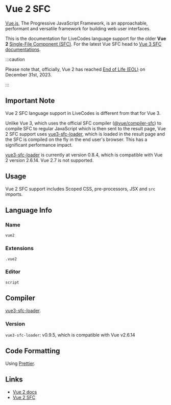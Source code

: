 # Vue 2 SFC

[Vue.js](https://vuejs.org/), The Progressive JavaScript Framework, is an approachable, performant and versatile framework for building web user interfaces.

This is the documentation for LiveCodes language support for the older **Vue 2** [Single-File Component (SFC)](https://v2.vuejs.org/v2/guide/single-file-components.html). For the latest Vue SFC head to [Vue 3 SFC documentations](./vue.html.md).

:::caution

Please note that, officially, Vue 2 has reached [End of Life (EOL)](https://v2.vuejs.org/eol/) on December 31st, 2023.

:::

## Important Note

Vue 2 SFC language support in LiveCodes is different from that for Vue 3.

Unlike Vue 3, which uses the official SFC compiler ([@vue/compiler-sfc](https://github.com/vuejs/core/tree/main/packages/compiler-sfc)) to compile SFC to regular JavaScript which is then sent to the result page, Vue 2 SFC support uses [vue3-sfc-loader](https://github.com/FranckFreiburger/vue3-sfc-loader), which is loaded in the result page and the SFC is compiled on the fly in the end user's browser. This has a significant performance impact.

[vue3-sfc-loader](https://github.com/FranckFreiburger/vue3-sfc-loader) is currently at version 0.8.4, which is compatible with Vue 2 version 2.6.14.
Vue 2.7 is not supported.

## Usage

Vue 2 SFC support includes Scoped CSS, pre-processors, JSX and `src` imports.

## Language Info

### Name

`vue2`

### Extensions

`.vue2`

### Editor

`script`

## Compiler

[vue3-sfc-loader](https://github.com/FranckFreiburger/vue3-sfc-loader).

### Version

`vue3-sfc-loader`: v0.9.5, which is compatible with Vue v2.6.14

## Code Formatting

Using [Prettier](https://prettier.io/).

## Links

- [Vue 2 docs](https://v2.vuejs.org/)
- [Vue 2 SFC](https://v2.vuejs.org/v2/guide/single-file-components.html)
